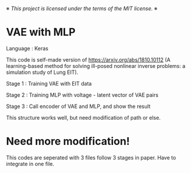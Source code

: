 ※ _This project is licensed under the terms of the MIT license._ ※

# VAE with MLP

Language : Keras

This code is self-made version of https://arxiv.org/abs/1810.10112 (A learning-based method for solving ill-posed nonlinear inverse problems: a simulation study of Lung EIT).

Stage 1 : Training VAE with EIT data

Stage 2 : Training MLP with voltage - latent vector of VAE pairs

Stage 3 : Call encoder of VAE and MLP, and show the result

This structure works well, but need modification of path or else.

# Need more modification!

This codes are seperated with 3 files follow 3 stages in paper. Have to integrate in one file.
